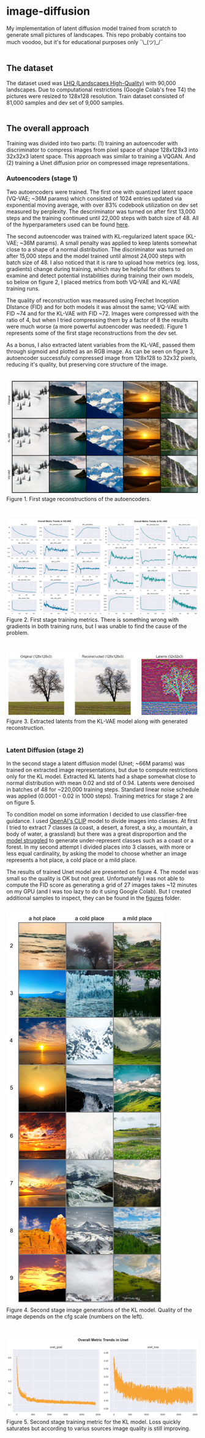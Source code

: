 # image-diffusion
My implementation of latent diffusion model trained from scratch to generate small pictures of landscapes. This repo probably contains too much voodoo, but it's for educational purposes only ¯\\\_(ツ)_/¯
<br><br>

## The dataset
The dataset used was [LHQ (Landscapes High-Quality)](https://paperswithcode.com/dataset/lhq) with 90,000 landscapes. Due to computational restrictions (Google Colab's free T4) the pictures were resized to 128x128 resolution. Train dataset consisted of 81,000 samples and dev set of 9,000 samples.
<br><br>

## The overall approach
Training was divided into two parts: (1) training an autoencoder with discriminator to compress images from pixel space of shape 128x128x3 into 32x32x3 latent space. This approach was similar to training a VQGAN. And (2) training a Unet diffusion prior on compressed image representations.


### Autoencoders (stage 1)
Two autoencoders were trained. The first one with quantized latent space (VQ-VAE; ~36M params) which consisted of 1024 entries updated via exponential moving average, with over 83% codebook utilization on dev set measured by perplexity. The descriminator was turned on after first 13,000 steps and the training continued until 22,000 steps with batch size of 48. All of the hyperparameters used can be found [here](configs/).

The second autoencoder was trained with KL-regularized latent space (KL-VAE; ~36M params). A small penalty was applied to keep latents somewhat close to a shape of a normal distribution. The discriminator was turned on after 15,000 steps and the model trained until almost 24,000 steps with batch size of 48. I also noticed that it is rare to upload how metrics (eg. loss, gradients) change during training, which may be helpful for others to examine and detect potential instabilities during training their own models, so below on figure 2, I placed metrics from both VQ-VAE and KL-VAE training runs.

The quality of reconstruction was measured using Frechet Inception DIstance (FID) and for both models it was almost the same; VQ-VAE with FID ~74 and for the KL-VAE with FID ~72. Images were compressed with the ratio of 4, but when I tried compressing them by a factor of 8 the results were much worse (a more powerful autoencoder was needed). Figure 1 represents some of the first stage reconstructions from the dev set.

As a bonus, I also extracted latent variables from the KL-VAE, passed them through sigmoid and plotted as an RGB image. As can be seen on figure 3, autoencoder successfuly compressed image from 128x128 to 32x32 pixels, reducing it's quality, but preserving core structure of the image.
<br><br>

![Reconstructions](figures/stage1.png)
Figure 1. First stage reconstructions of the autoencoders.

<br>

![KL/VQ-Metrics](figures/trends1.png)
Figure 2. First stage training metrics. There is something wrong with gradients in both training runs, but I was unable to find the cause of the problem.

<br>

![KL/VQ-Metrics](figures/latents.png)
Figure 3. Extracted latents from the KL-VAE model along with generated reconstruction.
<br><br>

### Latent Diffusion (stage 2)
In the second stage a latent diffusion model (Unet; ~66M params) was trained on extracted image representations, but due to compute restrictions only for the KL model. Extracted KL latents had a shape somewhat close to normal distribution with mean 0.02 and std of 0.94. Latents were denoised in batches of 48 for ~220,000 training steps. Standard linear noise schedule was applied (0.0001 - 0.02 in 1000 steps). Training metrics for stage 2 are on figure 5.

To condition model on some information I decided to use classifier-free guidance. I used [OpenAI's CLIP](https://openai.com/index/clip/) model to divide images into classes. At first I tried to extract 7 classes (a coast, a desert, a forest, a sky, a mountain, a body of water, a grassland) but there was a great disproportion and the [model struggled](figures/stage2-7classes.png) to generate under-represent classes such as a coast or a forest. In my second attempt I divided places into 3 classes, with more or less equal cardinality, by asking the model to choose whether an image represents a hot place, a cold place or a mild place. 

The results of trained Unet model are presented on figure 4. The model was small so the quality is OK but not great. Unfortunately I was not able to compute the FID score as generating a grid of 27 images takes ~12 minutes on my GPU (and I was too lazy to do it using Google Colab). But I created additional samples to inspect, they can be found in the [figures](figures/) folder.
<br><br>

![KL-Samples](figures/stage2-3classes.png)<br>
Figure 4. Second stage image generations of the KL model. Quality of the image depends on the cfg scale (numbers on the left).

<br>

![Unet-Metrics](figures/trends2.png)
Figure 5. Second stage training metric for the KL model. Loss quickly saturates but according to varius sources image quality is still improving.
